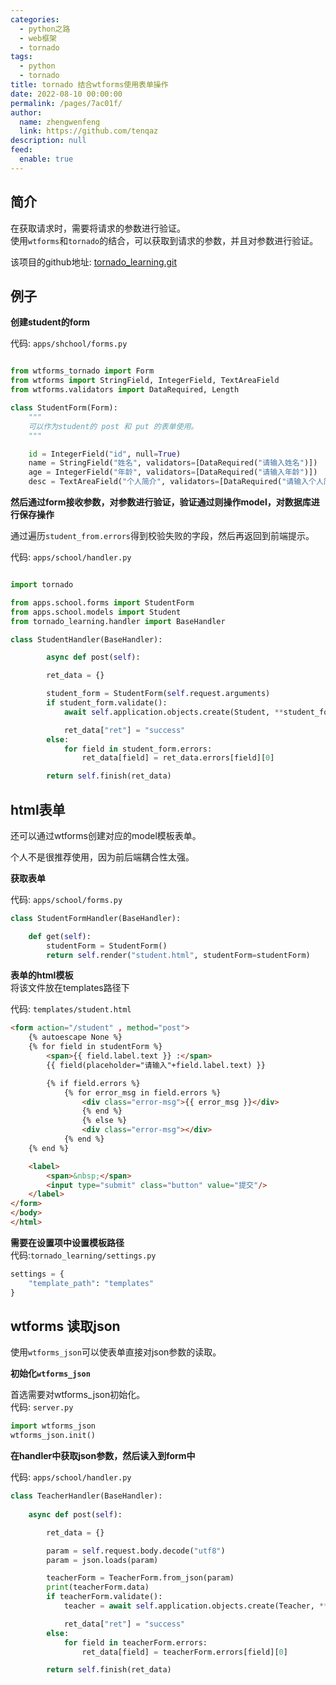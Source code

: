 ```yaml
---
categories: 
  - python之路
  - web框架
  - tornado
tags: 
  - python
  - tornado
title: tornado 结合wtforms使用表单操作
date: 2022-08-10 00:00:00
permalink: /pages/7ac01f/
author: 
  name: zhengwenfeng
  link: https://github.com/tenqaz
description: null
feed: 
  enable: true
---
```




## 简介

在获取请求时，需要将请求的参数进行验证。<br />
使用`wtforms`和`tornado`的结合，可以获取到请求的参数，并且对参数进行验证。

该项目的github地址: [tornado_learning.git](https://github.com/tenqaz/tornado_learning)



## 例子

**创建student的form**

代码: `apps/shchool/forms.py`

```python

from wtforms_tornado import Form
from wtforms import StringField, IntegerField, TextAreaField
from wtforms.validators import DataRequired, Length

class StudentForm(Form):
    """
    可以作为student的 post 和 put 的表单使用。
    """

    id = IntegerField("id", null=True)
    name = StringField("姓名", validators=[DataRequired("请输入姓名")])
    age = IntegerField("年龄", validators=[DataRequired("请输入年龄")])
    desc = TextAreaField("个人简介", validators=[DataRequired("请输入个人简介")])
```

**然后通过form接收参数，对参数进行验证，验证通过则操作model，对数据库进行保存操作**

通过遍历`student_from.errors`得到校验失败的字段，然后再返回到前端提示。

代码: `apps/school/handler.py`

```python

import tornado

from apps.school.forms import StudentForm
from apps.school.models import Student
from tornado_learning.handler import BaseHandler

class StudentHandler(BaseHandler):

        async def post(self):

        ret_data = {}

        student_form = StudentForm(self.request.arguments)
        if student_form.validate():
            await self.application.objects.create(Student, **student_form.data)

            ret_data["ret"] = "success"
        else:
            for field in student_form.errors:
                ret_data[field] = ret_data.errors[field][0]

        return self.finish(ret_data)
```



## html表单

还可以通过wtforms创建对应的model模板表单。

个人不是很推荐使用，因为前后端耦合性太强。



**获取表单**

代码: `apps/school/forms.py`

```python
class StudentFormHandler(BaseHandler):

    def get(self):
        studentForm = StudentForm()
        return self.render("student.html", studentForm=studentForm)
```



**表单的html模板**<br />
将该文件放在templates路径下

代码: `templates/student.html`

```html
<form action="/student" , method="post">
    {% autoescape None %}
    {% for field in studentForm %}
        <span>{{ field.label.text }} :</span>
        {{ field(placeholder="请输入"+field.label.text) }}

        {% if field.errors %}
            {% for error_msg in field.errors %}
                <div class="error-msg">{{ error_msg }}</div>
                {% end %}
                {% else %}
                <div class="error-msg"></div>
            {% end %}
    {% end %}

    <label>
        <span>&nbsp;</span>
        <input type="submit" class="button" value="提交"/>
    </label>
</form>
</body>
</html>
```



**需要在设置项中设置模板路径**<br />
代码:`tornado_learning/settings.py`

```python
settings = {
    "template_path": "templates"
}
```



## wtforms 读取json

使用`wtforms_json`可以使表单直接对json参数的读取。



**初始化`wtforms_json`**

首选需要对wtforms_json初始化。<br />
代码: `server.py`

```python
import wtforms_json
wtforms_json.init()
```



**在handler中获取json参数，然后读入到form中**

代码: `apps/school/handler.py`

```python
class TeacherHandler(BaseHandler):
   
    async def post(self):

        ret_data = {}

        param = self.request.body.decode("utf8")
        param = json.loads(param)

        teacherForm = TeacherForm.from_json(param)
        print(teacherForm.data)
        if teacherForm.validate():
            teacher = await self.application.objects.create(Teacher, **teacherForm.data)

            ret_data["ret"] = "success"
        else:
            for field in teacherForm.errors:
                ret_data[field] = teacherForm.errors[field][0]

        return self.finish(ret_data)
```
